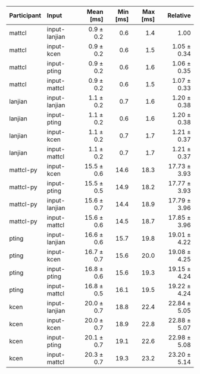| Participant | Input | Mean [ms] | Min [ms] | Max [ms] | Relative |
|:---|:---|---:|---:|---:|---:|
| mattcl | input-lanjian | 0.9 ± 0.2 | 0.6 | 1.4 | 1.00 |
| mattcl | input-kcen | 0.9 ± 0.2 | 0.6 | 1.5 | 1.05 ± 0.34 |
| mattcl | input-pting | 0.9 ± 0.2 | 0.6 | 1.6 | 1.06 ± 0.35 |
| mattcl | input-mattcl | 0.9 ± 0.2 | 0.6 | 1.5 | 1.07 ± 0.33 |
| lanjian | input-lanjian | 1.1 ± 0.2 | 0.7 | 1.6 | 1.20 ± 0.38 |
| lanjian | input-pting | 1.1 ± 0.2 | 0.6 | 1.6 | 1.20 ± 0.38 |
| lanjian | input-kcen | 1.1 ± 0.2 | 0.7 | 1.7 | 1.21 ± 0.37 |
| lanjian | input-mattcl | 1.1 ± 0.2 | 0.7 | 1.7 | 1.21 ± 0.37 |
| mattcl-py | input-kcen | 15.5 ± 0.6 | 14.6 | 18.3 | 17.73 ± 3.93 |
| mattcl-py | input-pting | 15.5 ± 0.5 | 14.9 | 18.2 | 17.77 ± 3.93 |
| mattcl-py | input-lanjian | 15.6 ± 0.7 | 14.4 | 18.9 | 17.79 ± 3.96 |
| mattcl-py | input-mattcl | 15.6 ± 0.6 | 14.5 | 18.7 | 17.85 ± 3.96 |
| pting | input-lanjian | 16.6 ± 0.6 | 15.7 | 19.8 | 19.01 ± 4.22 |
| pting | input-kcen | 16.7 ± 0.7 | 15.6 | 20.0 | 19.08 ± 4.25 |
| pting | input-pting | 16.8 ± 0.6 | 15.6 | 19.3 | 19.15 ± 4.24 |
| pting | input-mattcl | 16.8 ± 0.5 | 16.1 | 19.5 | 19.22 ± 4.24 |
| kcen | input-lanjian | 20.0 ± 0.7 | 18.8 | 22.4 | 22.84 ± 5.05 |
| kcen | input-kcen | 20.0 ± 0.7 | 18.9 | 22.8 | 22.88 ± 5.07 |
| kcen | input-pting | 20.1 ± 0.7 | 19.1 | 22.6 | 22.98 ± 5.08 |
| kcen | input-mattcl | 20.3 ± 0.7 | 19.3 | 23.2 | 23.20 ± 5.14 |
